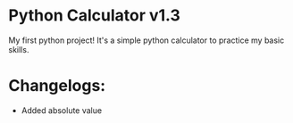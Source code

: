 # Python Calculator v1.3
My first python project! It's a simple python calculator to practice my basic skills.

# Changelogs:
- Added absolute value
